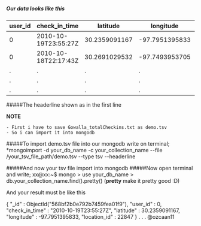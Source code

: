 ##### Our data looks like this

user_id | check_in_time 	|   latitude	|  longitude	 |location_id
--------|-----------------------|---------------|----------------|-----------
0	| 2010-10-19T23:55:27Z	| 30.2359091167	| -97.7951395833 |22847
0	| 2010-10-18T22:17:43Z	| 30.2691029532	| -97.7493953705 |420315
.       |   .                   |.              |   .            |.
.       |   .                   |.              |   .            |.
.       |   .                   |.              |   .            |.



#####The headerline shown as in the first line

**NOTE**

	- First i have to save Gowalla_totalCheckins.txt as demo.tsv
	- So i can import it into mongodb

#####To import demo.tsv file into our mongodb write on terminal;
	*mongoimport -d your_db_name -c your_collection_name --file /your_tsv_file_path/demo.tsv --type tsv --headerline

#####And now your tsv file import into mongodb
#####Now open terminal and write;
	xx@xx:~$ mongo
	> use your_db_name
	> db.your_collection_name.find().pretty()       (**pretty** make it pretty good :D)

And your result must be like this

{
	"_id" : ObjectId("568bf2b0e792b7459fea01f9"),
	"user_id" : 0,
	"check_in_time" : "2010-10-19T23:55:27Z",
	"latitude" : 30.2359091167,
	"longitude" : -97.7951395833,
	"location_id" : 22847
}
.
.
.
@ozcaan11
